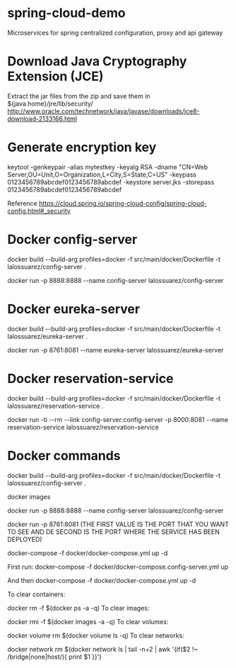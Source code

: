 # spring-cloud-demo
Microservices for spring centralized configuration, proxy and api gateway

# Download Java Cryptography Extension (JCE)
Extract the jar files from the zip and save them in ${java.home}/jre/lib/security/
http://www.oracle.com/technetwork/java/javase/downloads/jce8-download-2133166.html

# Generate encryption key
keytool -genkeypair -alias mytestkey -keyalg RSA -dname "CN=Web Server,OU=Unit,O=Organization,L=City,S=State,C=US" -keypass 0123456789abcdef0123456789abcdef -keystore server.jks -storepass 0123456789abcdef0123456789abcdef

Reference
https://cloud.spring.io/spring-cloud-config/spring-cloud-config.html#_security

# Docker config-server
docker build --build-arg profiles=docker -f src/main/docker/Dockerfile -t lalossuarez/config-server .

docker run -p 8888:8888 --name config-server lalossuarez/config-server

# Docker eureka-server
docker build --build-arg profiles=docker -f src/main/docker/Dockerfile -t lalossuarez/eureka-server .

docker run -p 8761:8081 --name eureka-server lalossuarez/eureka-server

# Docker reservation-service
docker build --build-arg profiles=docker -f src/main/docker/Dockerfile -t lalossuarez/reservation-service .

docker run -ti --rm --link config-server:config-server -p 8000:8081 --name reservation-service lalossuarez/reservation-service

# Docker commands
docker build --build-arg profiles=docker -f src/main/docker/Dockerfile -t lalossuarez/config-server .

docker images

docker run -p 8888:8888 --name config-server lalossuarez/config-server

docker run -p 8761:8081 (THE FIRST VALUE IS THE PORT THAT YOU WANT TO SEE AND DE SECOND IS THE PORT WHERE THE SERVICE HAS BEEN DEPLOYED)

docker-compose -f docker/docker-compose.yml up -d

First run:
docker-compose -f docker/docker-compose.config-server.yml up

And then
docker-compose -f docker/docker-compose.yml up -d

To clear containers:

docker rm -f $(docker ps -a -q)
To clear images:

docker rmi -f $(docker images -a -q)
To clear volumes:

docker volume rm $(docker volume ls -q)
To clear networks:

docker network rm $(docker network ls | tail -n+2 | awk '{if($2 !~ /bridge|none|host/){ print $1 }}')